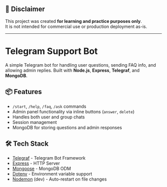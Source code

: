 ## 📘 Disclaimer

This project was created **for learning and practice purposes only**.  
It is not intended for commercial use or production deployment as-is.

---

# Telegram Support Bot

A simple Telegram bot for handling user questions, sending FAQ info, and allowing admin replies. Built with **Node.js**, **Express**, **Telegraf**, and **MongoDB**.

## 📦 Features

- `/start`, `/help`, `/faq`, `/ask` commands
- Admin panel functionality via inline buttons (`answer`, `delete`)
- Handles both user and group chats
- Session management
- MongoDB for storing questions and admin responses

## 🛠 Tech Stack

- [Telegraf](https://telegraf.js.org/) - Telegram Bot Framework
- [Express](https://expressjs.com/) - HTTP Server
- [Mongoose](https://mongoosejs.com/) - MongoDB ODM
- [Dotenv](https://github.com/motdotla/dotenv) - Environment variable support
- [Nodemon](https://nodemon.io/) (dev) - Auto-restart on file changes
